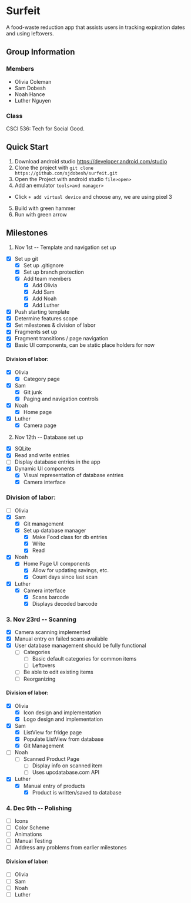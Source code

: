 # Surfeit
A food-waste reduction app that assists users in tracking
expiration dates and using leftovers.

## Group Information
### Members
- Olivia Coleman
- Sam Dobesh
- Noah Hance
- Luther Nguyen

### Class
CSCI 536: Tech for Social Good.

## Quick Start
1. Download android studio https://developer.android.com/studio
2. Clone the project with `git clone https://github.com/sjdobesh/surfeit.git`
3. Open the Project with android studio `file>open>`
4. Add an emulator `tools>avd manager>`
  - Click `+ add virtual device` and choose any, we are using pixel 3
5. Build with green hammer
6. Run with green arrow

## Milestones
1. Nov 1st -- Template and navigation set up
  - [X] Set up git
    - [X] Set up .gitignore 
    - [X] Set up branch protection
    - [X] Add team members
      - [X] Add Olivia
      - [X] Add Sam
      - [X] Add Noah
      - [X] Add Luther
  - [X] Push starting template
  - [X] Determine features scope
  - [X] Set milestones & division of labor
  - [X] Fragments set up
  - [X] Fragment transitions / page navigation
  - [X] Basic UI components, can be static place holders for now

#### Division of labor:
- [X] Olivia
  - [X] Category page
- [X] Sam
  - [X] Git junk
  - [X] Paging and navigation controls
- [X] Noah
  - [X] Home page
- [X] Luther
  - [X] Camera page

2. Nov 12th -- Database set up
  - [X] SQLite
  - [X] Read and write entries
  - [ ] Display database entries in the app
  - [X] Dynamic UI components
    - [X] Visual representation of database entries
    - [X] Camera interface

  ### Division of labor:
  - [ ] Olivia
  - [X] Sam
    - [X] Git management
    - [X] Set up database manager
      - [X] Make Food class for db entries
      - [X] Write
      - [X] Read
  - [X] Noah
    - [X] Home Page UI components
      - [X] Allow for updating savings, etc.
      - [X] Count days since last scan
  - [X] Luther
    - [X] Camera interface
        - [X] Scans barcode
        - [X] Displays decoded barcode

### 3. Nov 23rd -- Scanning
- [X] Camera scanning implemented
- [X] Manual entry on failed scans available
- [X] User database management should be fully functional
  - [ ] Categories
    - [ ] Basic default categories for common items
    - [ ] Leftovers
  - [ ] Be able to edit existing items
  - [ ] Reorganizing

#### Division of labor:
- [X] Olivia
  - [X] Icon design and implementation
  - [X] Logo design and implementation
- [X] Sam
  - [X] ListView for fridge page
  - [X] Populate ListView from database
  - [X] Git Management
- [ ] Noah
  - [ ] Scanned Product Page
    - [ ] Display info on scanned item
    - [ ] Uses upcdatabase.com API
- [X] Luther
  - [X] Manual entry of products
    - [X] Product is written/saved to database

### 4. Dec 9th -- Polishing
- [ ] Icons
- [ ] Color Scheme
- [ ] Animations
- [ ] Manual Testing
- [ ] Address any problems from earlier milestones

#### Division of labor:
- [ ] Olivia
- [ ] Sam
- [ ] Noah
- [ ] Luther
